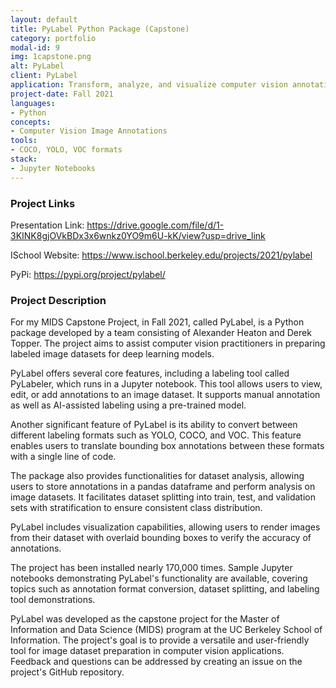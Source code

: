 ```yaml
---
layout: default
title: PyLabel Python Package (Capstone)
category: portfolio
modal-id: 9
img: 1capstone.png
alt: PyLabel
client: PyLabel
application: Transform, analyze, and visualize computer vision annotations
project-date: Fall 2021
languages:
- Python
concepts:
- Computer Vision Image Annotations
tools:
- COCO, YOLO, VOC formats
stack:
- Jupyter Notebooks
---
```

### Project Links

Presentation Link: https://drive.google.com/file/d/1-3KINK8gjOVkBDx3x6wnkz0YO9m6U-kK/view?usp=drive_link

ISchool Website: https://www.ischool.berkeley.edu/projects/2021/pylabel

PyPi: https://pypi.org/project/pylabel/

### Project Description

For my MIDS Capstone Project, in Fall 2021, called PyLabel, is a Python package developed by a team consisting of Alexander Heaton and Derek Topper. The project aims to assist computer vision practitioners in preparing labeled image datasets for deep learning models.

PyLabel offers several core features, including a labeling tool called PyLabeler, which runs in a Jupyter notebook. This tool allows users to view, edit, or add annotations to an image dataset. It supports manual annotation as well as AI-assisted labeling using a pre-trained model.

Another significant feature of PyLabel is its ability to convert between different labeling formats such as YOLO, COCO, and VOC. This feature enables users to translate bounding box annotations between these formats with a single line of code.

The package also provides functionalities for dataset analysis, allowing users to store annotations in a pandas dataframe and perform analysis on image datasets. It facilitates dataset splitting into train, test, and validation sets with stratification to ensure consistent class distribution.

PyLabel includes visualization capabilities, allowing users to render images from their dataset with overlaid bounding boxes to verify the accuracy of annotations.

The project has been installed nearly 170,000 times. Sample Jupyter notebooks demonstrating PyLabel's functionality are available, covering topics such as annotation format conversion, dataset splitting, and labeling tool demonstrations.

PyLabel was developed as the capstone project for the Master of Information and Data Science (MIDS) program at the UC Berkeley School of Information. The project's goal is to provide a versatile and user-friendly tool for image dataset preparation in computer vision applications. Feedback and questions can be addressed by creating an issue on the project's GitHub repository.



